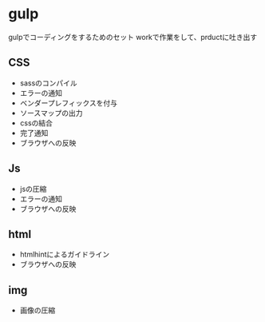 # gulp
gulpでコーディングをするためのセット
workで作業をして、prductに吐き出す

## CSS
- sassのコンパイル
- エラーの通知
- ベンダープレフィックスを付与
- ソースマップの出力
- cssの結合
- 完了通知
- ブラウザへの反映

## Js
- jsの圧縮
- エラーの通知
- ブラウザへの反映

## html
- htmlhintによるガイドライン
- ブラウザへの反映

## img
- 画像の圧縮
